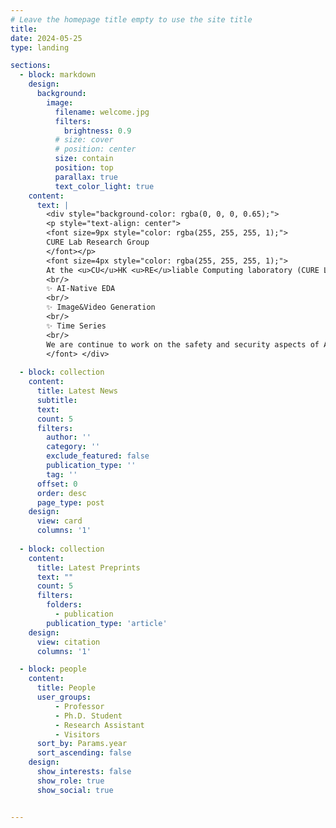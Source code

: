 ```yaml
---
# Leave the homepage title empty to use the site title
title:
date: 2024-05-25
type: landing

sections:
  - block: markdown
    design:
      background:
        image:
          filename: welcome.jpg
          filters:
            brightness: 0.9
          # size: cover
          # position: center
          size: contain
          position: top
          parallax: true
          text_color_light: true
    content:
      text: |
        <div style="background-color: rgba(0, 0, 0, 0.65);">
        <p style="text-align: center">
        <font size=9px style="color: rgba(255, 255, 255, 1);">
        CURE Lab Research Group
        </font></p>
        <font size=4px style="color: rgba(255, 255, 255, 1);">
        At the <u>CU</u>HK <u>RE</u>liable Computing laboratory (CURE Lab.), our core research methodology is rooted in creating innovative solutions that directly tackle the limitations of state-of-the-art computing technologies. Currently, we are passionately committed to the exploration and advancement of artificial intelligence across a variety of cutting-edge directions:
        <br/>
        ✨ AI-Native EDA
        <br/>
        ✨ Image&Video Generation 
        <br/>
        ✨ Time Series
        <br/>
        We are continue to work on the safety and security aspects of AI, developing robust AI models that can withstand adversarial attacks and operate reliably even under uncertain or volatile conditions.
        </font> </div>
  
  - block: collection
    content:
      title: Latest News
      subtitle:
      text:
      count: 5
      filters:
        author: ''
        category: ''
        exclude_featured: false
        publication_type: ''
        tag: ''
      offset: 0
      order: desc
      page_type: post
    design:
      view: card
      columns: '1'
  
  - block: collection
    content:
      title: Latest Preprints
      text: ""
      count: 5
      filters:
        folders:
          - publication
        publication_type: 'article'
    design:
      view: citation
      columns: '1'

  - block: people
    content:
      title: People
      user_groups:
          - Professor
          - Ph.D. Student
          - Research Assistant
          - Visitors
      sort_by: Params.year
      sort_ascending: false
    design:
      show_interests: false
      show_role: true
      show_social: true


---
```

